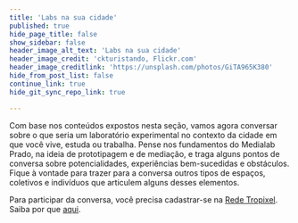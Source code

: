 ```yaml
---
title: 'Labs na sua cidade'
published: true
hide_page_title: false
show_sidebar: false
header_image_alt_text: 'Labs na sua cidade'
header_image_credit: 'ckturistando, Flickr.com'
header_image_creditlink: 'https://unsplash.com/photos/GiTA965K380'
hide_from_post_list: false
continue_link: true
hide_git_sync_repo_link: true

---
```


Com base nos conteúdos expostos nesta seção, vamos agora conversar sobre o que seria um laboratório experimental no contexto da cidade em que você vive, estuda ou trabalha. Pense nos fundamentos do Medialab Prado, na ideia de prototipagem e de mediação, e traga alguns pontos de conversa sobre potencialidades, experiências bem-sucedidas e obstáculos. Fique à vontade para trazer para a conversa outros tipos de espaços, coletivos e indivíduos que articulem alguns desses elementos.

Para participar da conversa, você precisa cadastrar-se na [Rede Tropixel](https://rede.tropixel.org). Saiba por que [aqui](https://cursos.tropixel.org/ic-conceitos/sobre).